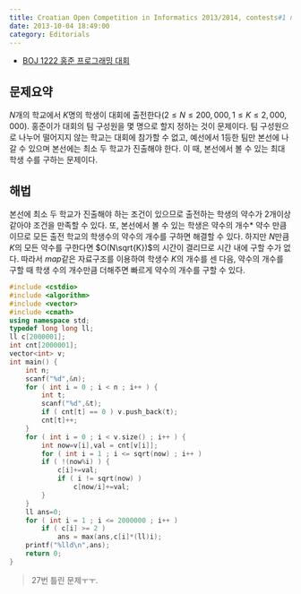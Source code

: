 ```yaml
---
title: Croatian Open Competition in Informatics 2013/2014, contests#1 no.5 ORGANIZATOR
date: 2013-10-04 18:49:00
category: Editorials
---
```


* [BOJ 1222 홍준 프로그래밍 대회](http://acmicpc.net/problem/1222)

## 문제요약

$N$개의 학교에서 $K$명의 학생이 대회에 출전한다$(2\leq{}N\leq{}200,000,1\leq{}K\leq{}2,000,000)$. 홍준이가 대회의 팀 구성원을 몇 명으로 할지 정하는 것이 문제이다. 팀 구성원으로 나누어 떨어지지 않는 학교는 대회에 참가할 수 없고, 예선에서 1등한 팀만 본선에 나갈 수 있으며 본선에는 최소 두 학교가 진출해야 한다. 이 때, 본선에서 볼 수 있는 최대 학생 수를 구하는 문제이다. 

## 해법

본선에 최소 두 학교가 진출해야 하는 조건이 있으므로 출전하는 학생의 약수가 2개이상 같아야 조건을 만족할 수 있다. 또, 본선에서 볼 수 있는 학생은 약수의 개수* 약수 만큼이므로 모든 출전 학교의 학생수의 약수의 개수를 구하면 해결할 수 있다. 하지만 $N$만큼 $K$의 모든 약수를 구한다면 $O(N\sqrt{K})$의 시간이 결리므로 시간 내에 구할 수가 없다. 따라서 $map$같은 자료구조를 이용하여 학생수 $K$의 개수를 센 다음, 약수의 개수를 구할 때 학생 수의 개수만큼 더해주면 빠르게 약수의 개수를 구할 수 있다. 


```cpp
#include <cstdio>
#include <algorithm>
#include <vector>
#include <cmath>
using namespace std;
typedef long long ll;
ll c[2000001];
int cnt[2000001];
vector<int> v;
int main() {
    int n;
    scanf("%d",&n);
    for ( int i = 0 ; i < n ; i++ ) {
        int t;
        scanf("%d",&t);
        if ( cnt[t] == 0 ) v.push_back(t);
        cnt[t]++;
    }
    for ( int i = 0 ; i < v.size() ; i++ ) {
        int now=v[i],val = cnt[v[i]];
        for ( int i = 1 ; i <= sqrt(now) ; i++ )
        if ( !(now%i) ) {
            c[i]+=val;
            if ( i != sqrt(now) )
                c[now/i]+=val;
        }
    }
    ll ans=0;
    for ( int i = 1 ; i <= 2000000 ; i++ )
        if ( c[i] >= 2 )
            ans = max(ans,c[i]*(ll)i);
    printf("%lld\n",ans);
    return 0;
}
```

> 27번 틀린 문제ㅜㅜ.
